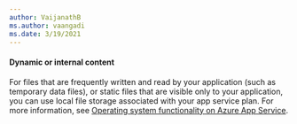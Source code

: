 ```yaml
---
author: VaijanathB
ms.author: vaangadi
ms.date: 3/19/2021
---
```


#### Dynamic or internal content

For files that are frequently written and read by your application (such as temporary data files), or static files that are visible only to your application, you can use local file storage associated with your app service plan. For more information, see [Operating system functionality on Azure App Service](/azure/app-service/operating-system-functionality#file-access).
